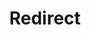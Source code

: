 ﻿---
layout: src/layouts/Redirect.astro
title: Redirect
redirect: https://octopus.com/docs/deployments/aws/removecloudformation
pubDate:  2023-01-01
navSearch: false
navSitemap: false
navMenu: false
---

